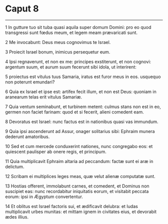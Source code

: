 # Caput 8

***

1 In gutture tuo sit tuba quasi aquila super domum Domini: pro eo quod transgressi sunt fœdus meum, et legem meam prævaricati sunt.

2 Me invocabunt: Deus meus cognovimus te Israel.

3 Proiecit Israel bonum, inimicus persequetur eum.

4 Ipsi regnaverunt, et non ex me: principes exstiterunt, et non cognovi: argentum suum, et aurum suum fecerunt sibi idola, ut interirent:

5 proiectus est vitulus tuus Samaria, iratus est furor meus in eos. usquequo non poterunt emundari?

6 Quia ex Israel et ipse est: artifex fecit illum, et non est Deus: quoniam in aranearum telas erit vitulus Samariæ.

7 Quia ventum seminabunt, et turbinem metent: culmus stans non est in eo, germen non faciet farinam: quod et si fecerit, alieni comedent eam.

8 Devoratus est Israel: nunc factus est in nationibus quasi vas immundum.

9 Quia ipsi ascenderunt ad Assur, onager solitarius sibi: Ephraim munera dederunt amatoribus.

10 Sed et cum mercede conduxerint nationes, nunc congregabo eos: et quiescent paulisper ab onere regis, et principum.

11 Quia multiplicavit Ephraim altaria ad peccandum: factæ sunt ei aræ in delictum.

12 Scribam ei multiplices leges meas, quæ velut alienæ computatæ sunt.

13 Hostias offerent, immolabunt carnes, et comedent, et Dominus non suscipiet eas: nunc recordabitur iniquitatis eorum, et visitabit peccata eorum: ipsi in Ægyptum convertentur.

14 Et oblitus est Israel factoris sui, et ædificavit delubra: et Iudas multiplicavit urbes munitas: et mittam ignem in civitates eius, et devorabit ædes illius.

